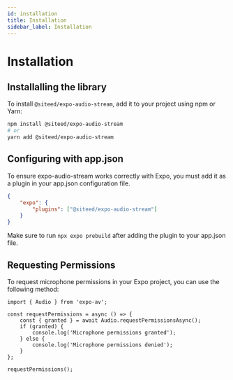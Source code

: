 ```yaml
---
id: installation
title: Installation
sidebar_label: Installation
---
```


# Installation

## Installalling the library

To install `@siteed/expo-audio-stream`, add it to your project using npm or Yarn:

```bash
npm install @siteed/expo-audio-stream
# or
yarn add @siteed/expo-audio-stream
```

## Configuring with app.json

To ensure expo-audio-stream works correctly with Expo, you must add it as a plugin in your app.json configuration file.

```json
{
    "expo": {
        "plugins": ["@siteed/expo-audio-stream"]
    }
}
```

Make sure to run `npx expo prebuild` after adding the plugin to your app.json file.

## Requesting Permissions

To request microphone permissions in your Expo project, you can use the following method:

```tsx
import { Audio } from 'expo-av';

const requestPermissions = async () => {
    const { granted } = await Audio.requestPermissionsAsync();
    if (granted) {
        console.log('Microphone permissions granted');
    } else {
        console.log('Microphone permissions denied');
    }
};

requestPermissions();
```
